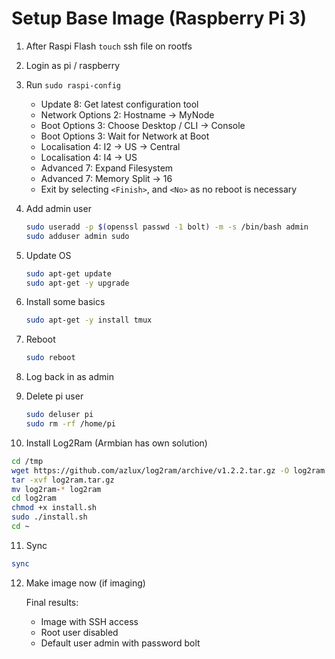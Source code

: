 # Setup Base Image (Raspberry Pi 3)

1. After Raspi Flash `touch` ssh file on rootfs

2. Login as pi / raspberry

3. Run `sudo raspi-config`

   - Update 8: Get latest configuration tool
   - Network Options 2: Hostname -> MyNode
   - Boot Options 3: Choose Desktop / CLI -> Console
   - Boot Options 3: Wait for Network at Boot
   - Localisation 4: I2 -> US -> Central
   - Localisation 4: I4 -> US
   - Advanced 7: Expand Filesystem
   - Advanced 7: Memory Split -> 16
   - Exit by selecting `<Finish>`, and `<No>` as no reboot is necessary

4. Add admin user

   ```sh
   sudo useradd -p $(openssl passwd -1 bolt) -m -s /bin/bash admin
   sudo adduser admin sudo
   ```

5. Update OS

   ```sh
   sudo apt-get update
   sudo apt-get -y upgrade
   ```

6. Install some basics

   ```sh
   sudo apt-get -y install tmux
   ```

7. Reboot

   ```sh
   sudo reboot
   ```

8. Log back in as admin

9. Delete pi user

   ```sh
   sudo deluser pi
   sudo rm -rf /home/pi
   ```

10. Install Log2Ram (Armbian has own solution)

   ```sh
   cd /tmp
   wget https://github.com/azlux/log2ram/archive/v1.2.2.tar.gz -O log2ram.tar.gz
   tar -xvf log2ram.tar.gz
   mv log2ram-* log2ram
   cd log2ram
   chmod +x install.sh
   sudo ./install.sh
   cd ~
   ```

11. Sync

   ```sh
   sync
   ```

12. Make image now (if imaging)

    Final results:

     - Image with SSH access
     - Root user disabled
     - Default user admin with password bolt
